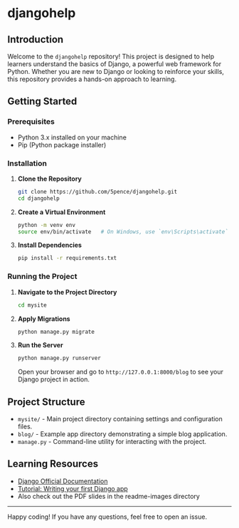 # djangohelp


## Introduction
Welcome to the `djangohelp` repository! This project is designed to help learners understand the basics of Django, a powerful web framework for Python. Whether you are new to Django or looking to reinforce your skills, this repository provides a hands-on approach to learning.

## Getting Started

### Prerequisites
- Python 3.x installed on your machine
- Pip (Python package installer)

### Installation
1. **Clone the Repository**
    ```bash
    git clone https://github.com/5pence/djangohelp.git
    cd djangohelp
    ```

2. **Create a Virtual Environment**
    ```bash
    python -m venv env
    source env/bin/activate   # On Windows, use `env\Scripts\activate`
    ```

3. **Install Dependencies**
    ```bash
    pip install -r requirements.txt
    ```

### Running the Project
1. **Navigate to the Project Directory**
    ```bash
    cd mysite
    ```

2. **Apply Migrations**
    ```bash
    python manage.py migrate
    ```

3. **Run the Server**
    ```bash
    python manage.py runserver
    ```
    Open your browser and go to `http://127.0.0.1:8000/blog` to see your Django project in action.

## Project Structure
- `mysite/` - Main project directory containing settings and configuration files.
- `blog/` - Example app directory demonstrating a simple blog application.
- `manage.py` - Command-line utility for interacting with the project.

## Learning Resources
- [Django Official Documentation](https://docs.djangoproject.com/en/stable/)
- [Tutorial: Writing your first Django app](https://docs.djangoproject.com/en/stable/intro/tutorial01/)
- Also check out the PDF slides in the readme-images directory



---

Happy coding! If you have any questions, feel free to open an issue.
